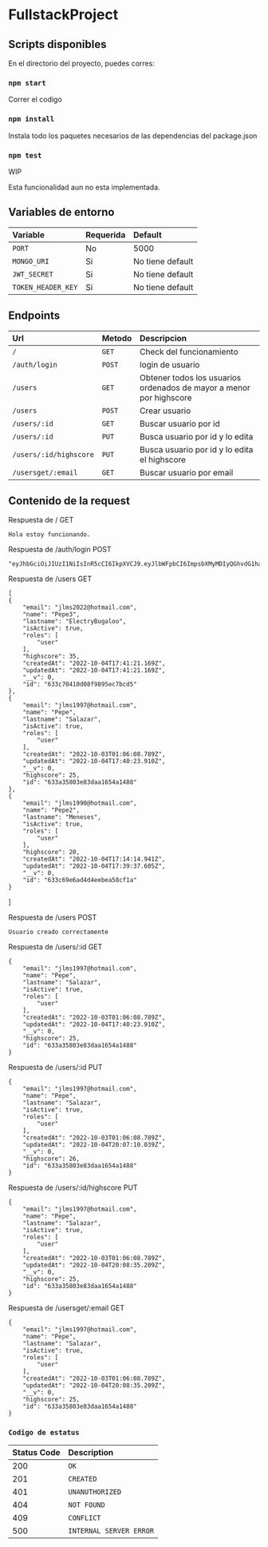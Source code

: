 # FullstackProject
## Scripts disponibles

En el directorio del proyecto, puedes corres: 

### `npm start`

Correr el codigo

### `npm install`

Instala todo los paquetes necesarios de las dependencias del package.json

### `npm test`

WIP

Esta funcionalidad aun no esta implementada.

## Variables de entorno 

| Variable | Requerida | Default | 
| :--- | :--- | :--- |
| `PORT` | No | 5000 |
| `MONGO_URI` | Si | No tiene default |
| `JWT_SECRET` | Si | No tiene default |
| `TOKEN_HEADER_KEY` | Si | No tiene default |

## Endpoints

| Url | Metodo | Descripcion |
| :--- | :--- | :--- |
| `/` | `GET` | Check del funcionamiento |
| `/auth/login` | `POST` | login de usuario |
| `/users` | `GET` | Obtener todos los usuarios ordenados de mayor a menor por highscore |
| `/users` | `POST` | Crear usuario |
| `/users/:id` | `GET` | Buscar usuario por id |
| `/users/:id` | `PUT` | Busca usuario por id y lo edita |
| `/users/:id/highscore` | `PUT` | Busca usuario por id y lo edita el highscore |
| `/usersget/:email` | `GET` | Buscar usuario por email |



## Contenido de la request
Respuesta de / GET

    Hola estoy funcionando.

Respuesta de /auth/login POST

    "eyJhbGciOiJIUzI1NiIsInR5cCI6IkpXVCJ9.eyJlbWFpbCI6ImpsbXMyMDIyQGhvdG1haWwuY29tIiwicGFzc3dvcmQiOiIxMjM0NTYiLCJpYXQiOjE2NjQ5MTI0Mzh9.374wBMU86ZmRlaiCHYEF9LB_FHHuZ8ZivnQ9q1wWkHQ"

Respuesta de /users GET

    [
    {
        "email": "jlms2022@hotmail.com",
        "name": "Pepe3",
        "lastname": "ElectryBugaloo",
        "isActive": true,
        "roles": [
            "user"
        ],
        "highscore": 35,
        "createdAt": "2022-10-04T17:41:21.169Z",
        "updatedAt": "2022-10-04T17:41:21.169Z",
        "__v": 0,
        "id": "633c70410d08f9895ec7bcd5"
    },
    {
        "email": "jlms1997@hotmail.com",
        "name": "Pepe",
        "lastname": "Salazar",
        "isActive": true,
        "roles": [
            "user"
        ],
        "createdAt": "2022-10-03T01:06:08.789Z",
        "updatedAt": "2022-10-04T17:40:23.910Z",
        "__v": 0,
        "highscore": 25,
        "id": "633a35803e83daa1654a1488"
    },
    {
        "email": "jlms1990@hotmail.com",
        "name": "Pepe2",
        "lastname": "Meneses",
        "isActive": true,
        "roles": [
            "user"
        ],
        "highscore": 20,
        "createdAt": "2022-10-04T17:14:14.941Z",
        "updatedAt": "2022-10-04T17:39:37.605Z",
        "__v": 0,
        "id": "633c69e6ad4d4eebea58cf1a"
    }
]

Respuesta de /users POST

    Usuario creado correctamente

Respuesta de /users/:id GET

    {
        "email": "jlms1997@hotmail.com",
        "name": "Pepe",
        "lastname": "Salazar",
        "isActive": true,
        "roles": [
            "user"
        ],
        "createdAt": "2022-10-03T01:06:08.789Z",
        "updatedAt": "2022-10-04T17:40:23.910Z",
        "__v": 0,
        "highscore": 25,
        "id": "633a35803e83daa1654a1488"
    }

Respuesta de /users/:id PUT

    {
        "email": "jlms1997@hotmail.com",
        "name": "Pepe",
        "lastname": "Salazar",
        "isActive": true,
        "roles": [
            "user"
        ],
        "createdAt": "2022-10-03T01:06:08.789Z",
        "updatedAt": "2022-10-04T20:07:10.039Z",
        "__v": 0,
        "highscore": 26,
        "id": "633a35803e83daa1654a1488"
    }

Respuesta de /users/:id/highscore PUT

    {
        "email": "jlms1997@hotmail.com",
        "name": "Pepe",
        "lastname": "Salazar",
        "isActive": true,
        "roles": [
            "user"
        ],
        "createdAt": "2022-10-03T01:06:08.789Z",
        "updatedAt": "2022-10-04T20:08:35.209Z",
        "__v": 0,
        "highscore": 25,
        "id": "633a35803e83daa1654a1488"
    }

Respuesta de /usersget/:email GET

    {
        "email": "jlms1997@hotmail.com",
        "name": "Pepe",
        "lastname": "Salazar",
        "isActive": true,
        "roles": [
            "user"
        ],
        "createdAt": "2022-10-03T01:06:08.789Z",
        "updatedAt": "2022-10-04T20:08:35.209Z",
        "__v": 0,
        "highscore": 25,
        "id": "633a35803e83daa1654a1488"
    }

### `Codigo de estatus`

| Status Code | Description |
| :--- | :--- |
| 200 | `OK` |
| 201 | `CREATED` |
| 401 | `UNANUTHORIZED` |
| 404 | `NOT FOUND` |
| 409 | `CONFLICT` |
| 500 | `INTERNAL SERVER ERROR` |